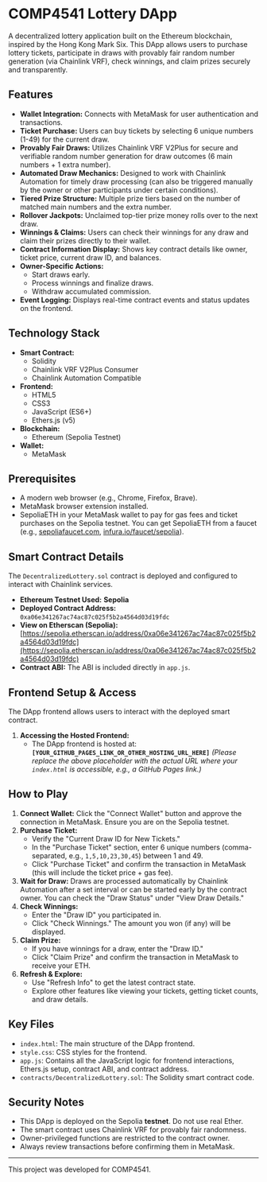 # COMP4541 Lottery DApp

A decentralized lottery application built on the Ethereum blockchain, inspired by the Hong Kong Mark Six. This DApp allows users to purchase lottery tickets, participate in draws with provably fair random number generation (via Chainlink VRF), check winnings, and claim prizes securely and transparently.

## Features

*   **Wallet Integration:** Connects with MetaMask for user authentication and transactions.
*   **Ticket Purchase:** Users can buy tickets by selecting 6 unique numbers (1-49) for the current draw.
*   **Provably Fair Draws:** Utilizes Chainlink VRF V2Plus for secure and verifiable random number generation for draw outcomes (6 main numbers + 1 extra number).
*   **Automated Draw Mechanics:** Designed to work with Chainlink Automation for timely draw processing (can also be triggered manually by the owner or other participants under certain conditions).
*   **Tiered Prize Structure:** Multiple prize tiers based on the number of matched main numbers and the extra number.
*   **Rollover Jackpots:** Unclaimed top-tier prize money rolls over to the next draw.
*   **Winnings & Claims:** Users can check their winnings for any draw and claim their prizes directly to their wallet.
*   **Contract Information Display:** Shows key contract details like owner, ticket price, current draw ID, and balances.
*   **Owner-Specific Actions:**
    *   Start draws early.
    *   Process winnings and finalize draws.
    *   Withdraw accumulated commission.
*   **Event Logging:** Displays real-time contract events and status updates on the frontend.

## Technology Stack

*   **Smart Contract:**
    *   Solidity
    *   Chainlink VRF V2Plus Consumer
    *   Chainlink Automation Compatible
*   **Frontend:**
    *   HTML5
    *   CSS3
    *   JavaScript (ES6+)
    *   Ethers.js (v5)
*   **Blockchain:**
    *   Ethereum (Sepolia Testnet)
*   **Wallet:**
    *   MetaMask

## Prerequisites

*   A modern web browser (e.g., Chrome, Firefox, Brave).
*   MetaMask browser extension installed.
*   SepoliaETH in your MetaMask wallet to pay for gas fees and ticket purchases on the Sepolia testnet. You can get SepoliaETH from a faucet (e.g., [sepoliafaucet.com](https://sepoliafaucet.com/), [infura.io/faucet/sepolia](https://www.infura.io/faucet/sepolia)).

## Smart Contract Details

The `DecentralizedLottery.sol` contract is deployed and configured to interact with Chainlink services.

*   **Ethereum Testnet Used:** **Sepolia**
*   **Deployed Contract Address:** `0xa06e341267ac74ac87c025f5b2a4564d03d19fdc`
*   **View on Etherscan (Sepolia):** [https://sepolia.etherscan.io/address/0xa06e341267ac74ac87c025f5b2a4564d03d19fdc](https://sepolia.etherscan.io/address/0xa06e341267ac74ac87c025f5b2a4564d03d19fdc)
*   **Contract ABI:** The ABI is included directly in `app.js`.

## Frontend Setup & Access

The DApp frontend allows users to interact with the deployed smart contract.

1.  **Accessing the Hosted Frontend:**
    *   The DApp frontend is hosted at: **`[YOUR_GITHUB_PAGES_LINK_OR_OTHER_HOSTING_URL_HERE]`**
    *(Please replace the above placeholder with the actual URL where your `index.html` is accessible, e.g., a GitHub Pages link.)*

## How to Play

1.  **Connect Wallet:** Click the "Connect Wallet" button and approve the connection in MetaMask. Ensure you are on the Sepolia testnet.
2.  **Purchase Ticket:**
    *   Verify the "Current Draw ID for New Tickets."
    *   In the "Purchase Ticket" section, enter 6 unique numbers (comma-separated, e.g., `1,5,10,23,30,45`) between 1 and 49.
    *   Click "Purchase Ticket" and confirm the transaction in MetaMask (this will include the ticket price + gas fee).
3.  **Wait for Draw:** Draws are processed automatically by Chainlink Automation after a set interval or can be started early by the contract owner. You can check the "Draw Status" under "View Draw Details."
4.  **Check Winnings:**
    *   Enter the "Draw ID" you participated in.
    *   Click "Check Winnings." The amount you won (if any) will be displayed.
5.  **Claim Prize:**
    *   If you have winnings for a draw, enter the "Draw ID."
    *   Click "Claim Prize" and confirm the transaction in MetaMask to receive your ETH.
6.  **Refresh & Explore:**
    *   Use "Refresh Info" to get the latest contract state.
    *   Explore other features like viewing your tickets, getting ticket counts, and draw details.

## Key Files

*   `index.html`: The main structure of the DApp frontend.
*   `style.css`: CSS styles for the frontend.
*   `app.js`: Contains all the JavaScript logic for frontend interactions, Ethers.js setup, contract ABI, and contract address.
*   `contracts/DecentralizedLottery.sol`: The Solidity smart contract code.

## Security Notes

*   This DApp is deployed on the Sepolia **testnet**. Do not use real Ether.
*   The smart contract uses Chainlink VRF for provably fair randomness.
*   Owner-privileged functions are restricted to the contract owner.
*   Always review transactions before confirming them in MetaMask.

---

This project was developed for COMP4541.
